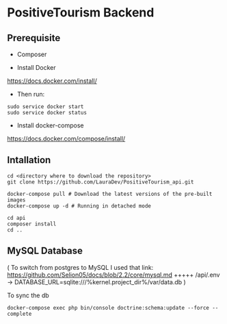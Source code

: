 # PositiveTourism Backend


## Prerequisite

- Composer

- Install Docker

https://docs.docker.com/install/

- Then run:

```
sudo service docker start
sudo service docker status
```

- Install docker-compose

https://docs.docker.com/compose/install/


## Intallation

```
cd <directory where to download the repository>
git clone https://github.com/LauraDev/PositiveTourism_api.git

docker-compose pull # Download the latest versions of the pre-built images
docker-compose up -d # Running in detached mode

cd api
composer install
cd ..

```

## MySQL Database

( To switch from postgres to MySQL I used that link: https://github.com/Selion05/docs/blob/2.2/core/mysql.md
+++++
/api/.env -> DATABASE_URL=sqlite:///%kernel.project_dir%/var/data.db )

To sync the db

```
docker-compose exec php bin/console doctrine:schema:update --force --complete
```
